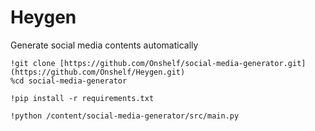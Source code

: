 # Heygen

Generate social media contents automatically

```
!git clone [https://github.com/Onshelf/social-media-generator.git](https://github.com/Onshelf/Heygen.git)
%cd social-media-generator
```

```
!pip install -r requirements.txt
```
```
!python /content/social-media-generator/src/main.py
```
